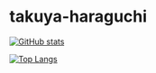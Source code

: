 # takuya-haraguchi

[![GitHub stats](https://github-readme-stats.vercel.app/api?username=fs-cs-takuya-haraguchi&theme=vue-dark&show_icons=true)](https://github.com/fs-cs-takuya-haraguchi/github-readme-stats)

[![Top Langs](https://github-readme-stats.vercel.app/api/top-langs/?username=fs-cs-takuya-haraguchi&theme=vue-dark&show_icons=true&layout=compact)](https://github.com/fs-cs-takuya-haraguchi/github-readme-stats)
